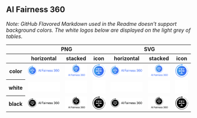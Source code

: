 ## AI Fairness 360

*Note: GitHub Flavored Markdown used in the Readme doesn't support background colors. The white logos below are displayed on the light grey of tables.*

<table class="logos-table">
	<thead>
		<tr>
			<th></th>
			<th colspan="3">PNG</th>
			<th colspan="3">SVG</th>
		</tr>
		<tr>
			<th></th>
			<th>horizontal</th>
			<th>stacked</th>
			<th>icon</th>
			<th>horizontal</th>
			<th>stacked</th>
			<th>icon</th>
		</tr>
	</thead>	
    <tbody>
		<tr>
			<th>color</th>
			<td><a href="horizontal/color/ai-fairness-360-horizontal-color.png" download><img src="horizontal/color/ai-fairness-360-horizontal-color.png" width="200"></a></td>
			<td><a href="stacked/color/ai-fairness-360-stacked-color.png" download><img src="stacked/color/ai-fairness-360-stacked-color.png" width="95"></a></td>
			<td><a href="icon/color/ai-fairness-360-icon-color.png" download><img src="icon/color/ai-fairness-360-icon-color.png" width="75"></a></td>
			<td><a href="horizontal/color/ai-fairness-360-horizontal-color.svg" download><img src="horizontal/color/ai-fairness-360-horizontal-color.svg" width="200"></a></td>
			<td><a href="stacked/color/ai-fairness-360-stacked-color.svg" download><img src="stacked/color/ai-fairness-360-stacked-color.svg" width="95"></a></td>
			<td><a href="icon/color/ai-fairness-360-icon-color.png" download><img src="icon/color/ai-fairness-360-icon-color.png" width="75"></a></td>
		</tr>
		<tr>
			<th>white</th>
			<td><a href="horizontal/white/ai-fairness-360-horizontal-white.png" download><img src="horizontal/white/ai-fairness-360-horizontal-white.png" width="200"></a></td>
			<td><a href="stacked/white/ai-fairness-360-stacked-white.png" download><img src="stacked/white/ai-fairness-360-stacked-white.png" width="95"></a></td>
			<td><a href="icon/white/ai-fairness-360-icon-white.png" download><img src="icon/white/ai-fairness-360-icon-white.png" width="75"></a></td>
			<td><a href="horizontal/white/ai-fairness-360-horizontal-white.svg" download><img src="horizontal/white/ai-fairness-360-horizontal-white.svg" width="200"></a></td>
			<td><a href="stacked/white/ai-fairness-360-stacked-white.svg" download><img src="stacked/white/ai-fairness-360-stacked-white.svg" width="95"></a></td>
			<td><a href="icon/white/ai-fairness-360-icon-white.svg" download><img src="icon/white/ai-fairness-360-icon-white.svg" width="75"></a></td>
		</tr>
		<tr>
			<th>black</th>
			<td><a href="horizontal/black/ai-fairness-360-horizontal-black.png" download><img src="horizontal/black/ai-fairness-360-horizontal-black.png" width="200"></a></td>
			<td><a href="stacked/black/ai-fairness-360-stacked-black.png" download><img src="stacked/black/ai-fairness-360-stacked-black.png" width="95"></a></td>
			<td><a href="icon/black/ai-fairness-360-icon-black.png" download><img src="icon/black/ai-fairness-360-icon-black.png" width="75"></a></td>
			<td><a href="horizontal/black/ai-fairness-360-horizontal-black.svg" download><img src="horizontal/black/ai-fairness-360-horizontal-black.svg" width="200"></a></td>
			<td><a href="stacked/black/ai-fairness-360-stacked-black.svg" download><img src="stacked/black/ai-fairness-360-stacked-black.svg" width="95"></a></td>
			<td><a href="icon/black/ai-fairness-360-icon-black.svg" download><img src="icon/black/ai-fairness-360-icon-black.svg" width="75"></a></td>
		</tr>
	</tbody>	
</table>

